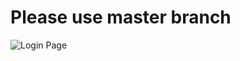 # Please use master branch
![Login Page]('./src/assets/Simulator%20Screenshot%20-%20iPhone%2015%20-%202024-09-08%20at%2000.10.03.png')
